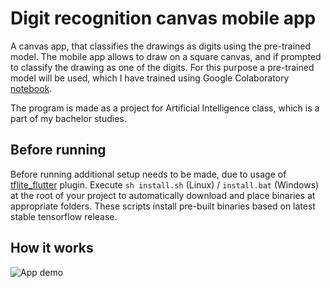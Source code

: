 # Digit recognition canvas mobile app

A canvas app, that classifies the drawings as digits using the pre-trained model.
The mobile app allows to draw on a square canvas, and if prompted to classify the drawing as one of the digits.
For this purpose a pre-trained model will be used, which I have trained using Google Colaboratory [notebook](https://colab.research.google.com/drive/1H0VFjxyzi7F1tKkkQH1V6MySd66fphsW?usp=sharing).

The program is made as a project for Artificial Intelligence class, which is a part of my bachelor studies.

## Before running

Before running additional setup needs to be made, due to usage of [tflite_flutter](https://pub.dev/packages/tflite_flutter) plugin.
Execute `sh install.sh` (Linux) / `install.bat` (Windows) at the root of your project to automatically download and place binaries at appropriate folders.
These scripts install pre-built binaries based on latest stable tensorflow release. 

## How it works

![App demo](readme/app_recording.gif)